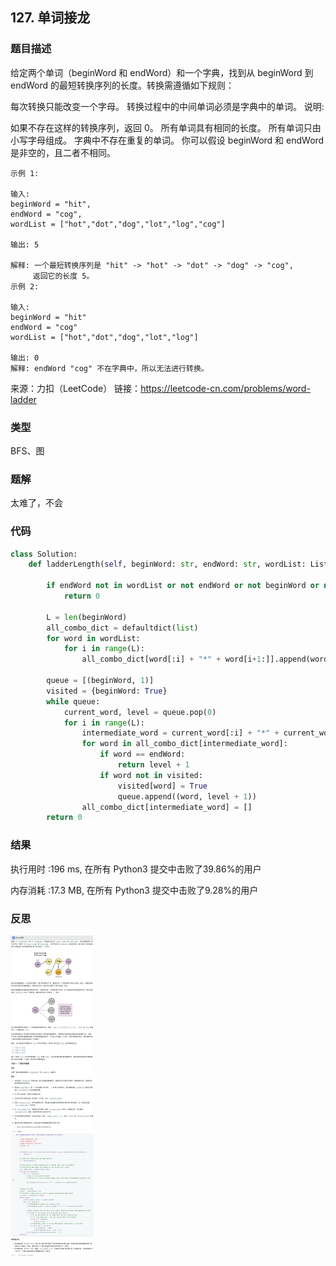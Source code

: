 ## 127. 单词接龙



### 题目描述

给定两个单词（beginWord 和 endWord）和一个字典，找到从 beginWord 到 endWord 的最短转换序列的长度。转换需遵循如下规则：

每次转换只能改变一个字母。
转换过程中的中间单词必须是字典中的单词。
说明:

如果不存在这样的转换序列，返回 0。
所有单词具有相同的长度。
所有单词只由小写字母组成。
字典中不存在重复的单词。
你可以假设 beginWord 和 endWord 是非空的，且二者不相同。

```
示例 1:

输入:
beginWord = "hit",
endWord = "cog",
wordList = ["hot","dot","dog","lot","log","cog"]

输出: 5

解释: 一个最短转换序列是 "hit" -> "hot" -> "dot" -> "dog" -> "cog",
     返回它的长度 5。
示例 2:

输入:
beginWord = "hit"
endWord = "cog"
wordList = ["hot","dot","dog","lot","log"]

输出: 0
解释: endWord "cog" 不在字典中，所以无法进行转换。
```

来源：力扣（LeetCode）
链接：https://leetcode-cn.com/problems/word-ladder

### 类型

BFS、图



### 题解

太难了，不会



### 代码

```python
class Solution:
    def ladderLength(self, beginWord: str, endWord: str, wordList: List[str]) -> int:

        if endWord not in wordList or not endWord or not beginWord or not wordList:
            return 0

        L = len(beginWord)
        all_combo_dict = defaultdict(list)
        for word in wordList:
            for i in range(L):
            	all_combo_dict[word[:i] + "*" + word[i+1:]].append(word)
        
        queue = [(beginWord, 1)]
        visited = {beginWord: True}
        while queue:
            current_word, level = queue.pop(0)      
            for i in range(L):
                intermediate_word = current_word[:i] + "*" + current_word[i+1:]
                for word in all_combo_dict[intermediate_word]:
                    if word == endWord:
                        return level + 1
                    if word not in visited:
                        visited[word] = True
                        queue.append((word, level + 1))
                all_combo_dict[intermediate_word] = []
        return 0
```



### 结果

执行用时 :196 ms, 在所有 Python3 提交中击败了39.86%的用户

内存消耗 :17.3 MB, 在所有 Python3 提交中击败了9.28%的用户



### 反思

<img src="../images/33.png" style="zoom:50%;" />